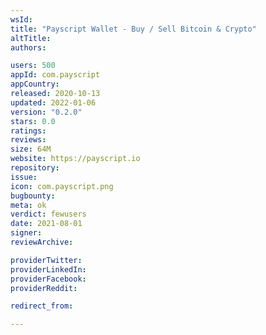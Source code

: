```yaml
---
wsId: 
title: "Payscript Wallet - Buy / Sell Bitcoin & Crypto"
altTitle: 
authors:

users: 500
appId: com.payscript
appCountry: 
released: 2020-10-13
updated: 2022-01-06
version: "0.2.0"
stars: 0.0
ratings: 
reviews: 
size: 64M
website: https://payscript.io
repository: 
issue: 
icon: com.payscript.png
bugbounty: 
meta: ok
verdict: fewusers
date: 2021-08-01
signer: 
reviewArchive:

providerTwitter: 
providerLinkedIn: 
providerFacebook: 
providerReddit: 

redirect_from:

---
```


